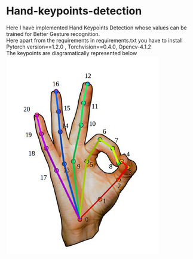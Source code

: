 # Hand-keypoints-detection
Here I have implemented Hand Keypoints Detection whose values can be trained for Better Gesture recognition.<br/>
Here apart from the requirements in requirements.txt you have to install Pytorch version==1.2.0 , Torchvision==0.4.0, Opencv-4.1.2 <br/>
The keypoints are diagramatically represented below <br/>
![alt text](keypoints.png)<br/>


